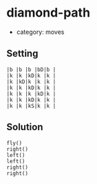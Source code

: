 # diamond-path
- category: moves

## Setting

```
|b |b |b |bD|b |
|k |k |kD|k |k |
|k |kD|k |k |k |
|k |k |kD|k |k |
|k |k |k |kD|k |
|k |k |kD|k |k |
|k |k |kS|k |k |
```

## Solution

```
fly()
right()
left()
left()
right()
right()
```

